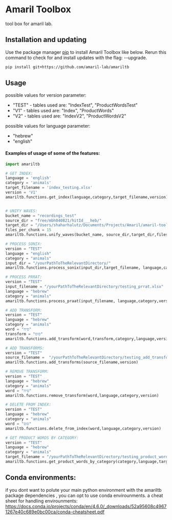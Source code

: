 # Amaril Toolbox
tool box for amaril lab.

## Installation and updating
Use the package manager [pip](https://pip.pypa.io/en/stable/) to install Amaril Toolbox like below. 
Rerun this command to check for and install  updates with the flag: --upgrade.
```bash
pip install git+https://github.com/amaril-lab/amariltb
```

## Usage
possible values for version parameter:
* "TEST" -  tables used are: "IndexTest", "ProductWordsTest"
* "V1" - tables used are: "Index", "ProductWords"
* "V2" - tables used are: "IndexV2", "ProductWordsV2"

possible values for language parameter:
* "hebrew" 
* "english"

#### Examples of usage of some of the features:
```python
import amariltb

# GET INDEX:
language = 'english'
category = 'animals'
target_filename = 'index_testing.xlsx'
version = 'V1'
amariltb.functions.get_index(language,category,target_filename,version)


# UNIFY WAVES:
bucket_name = "recordings_test"
source_dir = "free/mbh040821/hitId___heb/" 
target_dir = "/Users/shaharhalutz/Documents/Projects/Amaril/amaril-toolkit-module-poc/" 
files_per_chunk = 15
amariltb.functions.unify_waves(bucket_name, source_dir,target_dir,files_per_chunk)

# PROCESS SONIX:
version = "TEST"
language = "english"
category = "animals" 
input_dir = "/yourPathToTheRelevantDirectory/" 
amariltb.functions.process_sonix(input_dir,target_filename, language,category,version)

# PROCESS PRRAT:
version = "TEST"
input_filename = "/yourPathToTheRelevantDirectory/testing_prrat.xlsx"
language = "hebrew"
category = "animals" 
amariltb.functions.process_praat(input_filename, language,category,version)

# ADD TRANSFORM:
version = "TEST"
language = "hebrew"
category = "animals" 
word = "סיח"
transform = "סוס"
amariltb.functions.add_transform(word,transform,category,language,version)

# ADD TRANSFORMS:
version = "TEST"
source_filename =  "/yourPathToTheRelevantDirectory/testing_add_transforms.xlsx"
amariltb.functions.add_transforms(source_filename,version)

# REMOVE TRANSFORM:
version = "TEST"
language = "hebrew"
category = "animals" 
word = "סיח"
amariltb.functions.remove_transform(word,language,category,version)

# DELETE FROM INDEX:
version = "TEST"
language = "hebrew"
category = "animals" 
word = "סוס"
amariltb.functions.delete_from_index(word,language,category,version)

# GET PRODUCT WORDS BY CATEGORY:
version = "TEST"
language = "hebrew"
category = "animals" 
target_filename = "/yourPathToTheRelevantDirectory/testing_product_words.xlsx"
amariltb.functions.get_product_words_by_category(category,language,target_filename,version)

```

## Conda environments:
if you dont want to polute your main python environment with the amariltb package dependencies , 
you can opt to use conda envirounments. 
a  cheat sheet for handling envirounments: 
https://docs.conda.io/projects/conda/en/4.6.0/_downloads/52a95608c49671267e40c689e0bc00ca/conda-cheatsheet.pdf